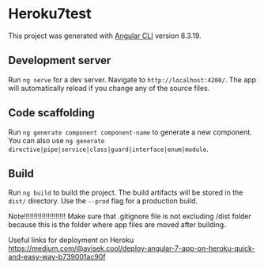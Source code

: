 # Heroku7test

This project was generated with [Angular CLI](https://github.com/angular/angular-cli) version 8.3.19.

## Development server

Run `ng serve` for a dev server. Navigate to `http://localhost:4200/`. The app will automatically reload if you change any of the source files.

## Code scaffolding

Run `ng generate component component-name` to generate a new component. You can also use `ng generate directive|pipe|service|class|guard|interface|enum|module`.

## Build

Run `ng build` to build the project. The build artifacts will be stored in the `dist/` directory. Use the `--prod` flag for a production build.

Note!!!!!!!!!!!!!!!!!!!!!
Make sure that .gitignore file is not excluding /dist folder because this is the folder where app files are moved after building.

Useful links for deployment on Heroku
https://medium.com/@avisek.cool/deploy-angular-7-app-on-heroku-quick-and-easy-way-b739001ac90f
